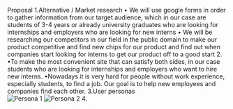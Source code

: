 Proposal
1.Alternative / Market research
  •	We will use google forms in order to gather information from our target audience, which in our case are students of 3-4 years or already university graduates who are looking         for internships and employers who are looking for new interns
  •	We will be researching our competitors in our field in the public domain to make our product competitive and find new chips for our product and find out when companies start       looking for interns to get our product off to a good start
2.	
   •To make the most convenient site that can satisfy both sides, in our case students who are looking for internships and employers who want to hire new interns.
   •Nowadays it is very hard for people without work experience, especially students, to find a job. Our goal is to help new employees and companies find each other.
3.User personas  
![Persona 1](https://user-images.githubusercontent.com/49634484/153609692-82c1cc3c-f7a9-4f5a-b57f-59d3836fcf93.png)
![Persona 2](https://user-images.githubusercontent.com/49634484/153608314-7049963a-4d6c-46a8-b80d-4636a1349bc9.png)
4. 
